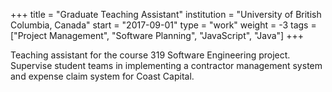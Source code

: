+++
title = "Graduate Teaching Assistant"
institution = "University of British Columbia, Canada"
start = "2017-09-01"
type = "work"
weight = -3
tags = ["Project Management", "Software Planning", "JavaScript", "Java"]
+++

Teaching assistant for the course 319 Software Engineering project.
Supervise student teams in implementing a contractor management system and expense claim system for Coast Capital.
